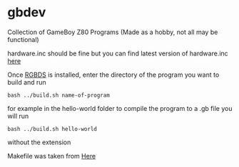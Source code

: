 # gbdev
Collection of GameBoy Z80 Programs (Made as a hobby, not all may be functional)

hardware.inc should be fine but you can find latest version of hardware.inc [here](https://github.com/gbdev/hardware.inc) 

Once [RGBDS](https://rgbds.gbdev.io/) is installed, enter the directory of the program you want to build and run 
```
bash ../build.sh name-of-program
``` 
for example in the hello-world folder to compile the program to a .gb file you will run 
```
bash ../build.sh hello-world
```
without the extension

Makefile was taken from [Here](https://gist.github.com/tobiasvl/3ce2767391666fb93bbf55d79bc06bca)
